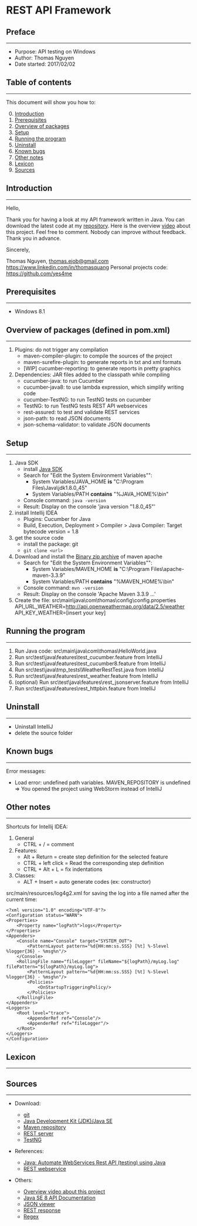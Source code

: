 # REST API Framework

## Preface
---

* Purpose: API testing on Windows
* Author: Thomas Nguyen
* Date started: 2017/02/02

## Table of contents
---

This document will show you how to:

0. [Introduction](#Introduction)
1. [Prerequisites](#Prerequisites)
2. [Overview of packages](#Overview-of-packages)
3. [Setup](#Setup)
4. [Running the program](#Running-the-program)
5. [Uninstall](#Uninstall)
6. [Known bugs](#Known-bugs)
7. [Other notes](#Other-notes)
8. [Lexicon](#Lexicon)
9. [Sources](#Sources)

## Introduction
---

Hello,

Thank you for having a look at my API framework written in Java.
You can download the latest code at my [repository](https://github.com/yes4me).
Here is the overview [video](https://youtu.be/eZVoWyzKktI) about this project.
Feel free to comment. Nobody can improve without feedback. Thank you in advance.

Sincerely,

Thomas Nguyen, thomas.ejob@gmail.com
https://www.linkedin.com/in/thomasquang
Personal projects code: https://github.com/yes4me

## Prerequisites
---

* Windows 8.1

## Overview of packages (defined in pom.xml)
---

1. Plugins: do not trigger any compilation
    * maven-compiler-plugin: to compile the sources of the project
    * maven-surefire-plugin: to generate reports in txt and xml formats
    * [WIP] cucumber-reporting: to generate reports in pretty graphics
2. Dependencies: JAR files added to the classpath while compiling
    * cucumber-java: to run Cucumber
    * cucumber-java8: to use lambda expression, which simplify writing code  
    * cucumber-TestNG: to run TestNG tests on cucumber
    * TestNG: to run TestNG tests REST API webservices
    * rest-assured: to test and validate REST services
    * json-path: to read JSON documents
    * json-schema-validator: to validate JSON documents

## Setup
---

1. Java SDK
    * install [Java SDK](http://www.oracle.com/technetwork/java/javase/downloads/index.html) 
    * Search for "Edit the System Environment Variables"":
        * System Variables/JAVA_HOME **is** "C:\Program Files\Java\jdk1.8.0_45"
        * System Variables/PATH **contains** "%JAVA_HOME%\bin"
    * Console command: `java -version`
    * Result: Display on the console 'java version "1.8.0_45"'
2. install Intellij IDEA
    * Plugins: Cucumber for Java
    * Build, Execution, Deployment > Compiler > Java Compiler: Target bytecode version = 1.8
3. get the source code
    * install the package: git
    * `git clone <url>`
4. Download and install the [Binary zip archive](https://maven.apache.org/download.cgi) of maven apache
    * Search for "Edit the System Environment Variables"":
        * System Variables/MAVEN_HOME **is** "C:\Program Files\apache-maven-3.3.9"
        * System Variables/PATH **contains** "%MAVEN_HOME%\bin"
    * Console command: `mvn -version`
    * Result: Display on the console 'Apache Maven 3.3.9 ...'
5. Create the file: src\main\java\com\thomas\config\config.properties
    API_URL_WEATHER=http://api.openweathermap.org/data/2.5/weather
    API_KEY_WEATHER=[insert your key]

## Running the program
---

1. Run Java code: src\main\java\com\thomas\HelloWorld.java
2. Run src\test\java\features\test_cucumber.feature from IntelliJ
3. Run src\test\java\features\test_cucumber8.feature from IntelliJ
4. Run src\test\java\tmp_tests\WeatherRestTest.java from IntelliJ
5. Run src\test\java\features\rest_weather.feature from IntelliJ
6. (optional) Run src\test\java\features\rest_jsonserver.feature from IntelliJ
7. Run src\test\java\features\rest_httpbin.feature from IntelliJ

## Uninstall
---

* Uninstall IntelliJ
* delete the source folder

## Known bugs
---

Error messages:

* Load error: undefined path variables. MAVEN_REPOSITORY is undefined => You opened the project using WebStorm instead of IntelliJ 

## Other notes
---

Shortcuts for Intellij IDEA:

1. General
    * CTRL + / = comment
2. Features:
    * Alt + Return = create step definition for the selected feature
    * CTRL + left click = Read the corresponding step definition
    * CTRL + Alt + L = fix indentations
3. Classes:
    * ALT + Insert = auto generate codes (ex: constructor)

src/main/resources/log4g2.xml for saving the log into a file named after the current time:

```
<?xml version="1.0" encoding="UTF-8"?>
<Configuration status="WARN">
<Properties>
    <Property name="logPath">logs</Property>
</Properties>
<Appenders>
    <Console name="Console" target="SYSTEM_OUT">
        <PatternLayout pattern="%d{HH:mm:ss.SSS} [%t] %-5level %logger{36} - %msg%n"/>
    </Console>
    <RollingFile name="fileLogger" fileName="${logPath}/myLog.log" filePattern="${logPath}/myLog.log">
        <PatternLayout pattern="%d{HH:mm:ss.SSS} [%t] %-5level %logger{36} - %msg%n"/>
        <Policies>
            <OnStartupTriggeringPolicy/>
        </Policies>
    </RollingFile>
</Appenders>
<Loggers>
    <Root level="trace">
        <AppenderRef ref="Console"/>
        <AppenderRef ref="fileLogger"/>
    </Root>
</Loggers>
</Configuration>
```

## Lexicon
---

## Sources
---

* Download:

    * [git](https://git-scm.com/)
    * [Java Development Kit (JDK)/Java SE](http://www.oracle.com/technetwork/java/javase/downloads/index.html)
    * [Maven repository](https://mvnrepository.com/)
    * [REST server](https://github.com/typicode/json-server)
    * [TestNG](http://TestNG.org/doc/download.html)

* References:

    * [Java: Automate WebServices Rest API (testing) using Java](https://www.udemy.com/automate-webservices-rest-api-testing-using-java/learn/v4/content)
    * [REST webservice](http://httpbin.org/)

* Others:

    * [Overview video about this project](https://youtu.be/eZVoWyzKktI)
    * [Java SE 8 API Documentation](https://docs.oracle.com/javase/8/docs/api/)
    * [JSON viewer](http://www.jsoneditoronline.org/)
    * [REST response](https://github.com/rest-assured/rest-assured)
    * [Regex](https://regex101.com/)
